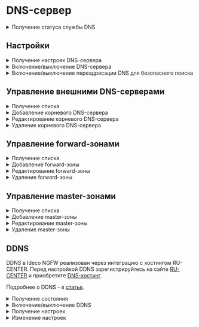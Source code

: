 # DNS-сервер

<details>
<summary>Получение статуса службы DNS</summary>

```
GET /dns/status
```

**Ответ на успешный запрос:**

```
[
  {
    "name": "string",
    "status": "active" | "activating" | "deactivating" | "failed" | "inactive" | "reloading",
    "msg": ["string"]
  },
  ...
]
```

* `name` - название службы;
* `status` - состояние службы;
* `msg` - список ошибок. Может быть пустым.

</details>

## Настройки

<details>
<summary>Получение настроек DNS-сервера</summary>

```
GET /dns/settings
```

**Ответ на успешный запрос:**

```
{
	"intercept_enabled": boolean (перехватывать DNS запросы на серверы в интернет)
}
```

</details>

<details>
<summary>Включение/выключение DNS-сервера</summary>

```
PUT /dns/settings
```

**Json-тело запроса:**

```
{
    "intercept_enabled": boolean
}
```

Ответ: 200 ОК

</details>

<details>
<summary>Включение/выключение переадресации DNS для безопасного поиска</summary>

### Получение настроек:

```
GET /dns/safesearch
```

Ответ на успешный запрос:

```
{
	"enabled": boolean (переадресовывать DNS-запросы на безопасные домены поиска Google, Yandex, YouTube, Bing, DuckDuckGo, Qwant и Pixabay)
}
```

### Изменение настроек:

```
PUT /dns/safesearch
```

**Json-тело запроса:**

```
{
    "enabled": boolean
}
```

Ответ: 200 ОК

</details>

## Управление внешними DNS-серверами

<details>
<summary>Получение списка</summary>

```
GET /dns/zones/root
```

**Ответ на успешный запрос:**

```
[
    {
    "id": "string",
    "enabled": boolean,
    "type": "ip" | "interface",
    "object": "string",
    "comment": "string"
},
...
]
```

* `id` - идентификатор объекта;
* `enabled` - элемент включен/выключен;
* `type` - принимает два значения:
  * `"ip"` - IP-адрес DNS-сервера, заданного вручную;
  * `"interface"` - ID алиаса подключения к провайдеру (DNS-серверы, выданные подключению). Тип алиаса - `isp`;
* `object` - сам объект - IP адрес, если тип `"ip"`, или ID алиаса подключения к провайдеру, если тип `"interface"`;
* `comment` - комментарий, может быть пустым, максимум 256 символов.

</details>

<details>
<summary>Добавление корневого DNS-сервера</summary>

```
POST /dns/zones/root
```

**Json-тело запроса:** 

```
{
    "enabled": boolean,
    "type": "ip" | "interface",
    "object": "string",
    "comment": "string"
}
```

**Ответ на успешный запрос:**

```
{
    "id": "string"
}
```

</details>

<details>
<summary>Редактирование корневого DNS-сервера</summary>

```
PATCH /dns/zones/root/<id записи>
```

**Json-тело запроса (все или некоторые поля):** 

```
{
    "enabled": boolean,
    "type": "ip" | "interface",
    "object": "string",
    "comment": "string"
}
```

Ответ: 200 ОК

</details>

<details>
<summary>Удаление корневого DNS-сервера</summary>

```
DELETE /dns/zones/root/<id записи>
```

Ответ: 200 ОК

</details>

## Управление forward-зонами

<details>
<summary>Получение списка</summary>

```
GET /dns/zones/forward
```

**Ответ на успешный запрос:**

```
[
    {
    "id": "string",
    "name": "string",
    "enabled": boolean,
    "servers": ["string"],
    "comment": "string",
},
    ...
]
```

* `id` - идентификатор объекта;
* `name` - название зоны;
* `enabled` - зона включена/выключена;
* `servers` - список IP-адресов DNS-серверов, заданных вручную;
* `comment` - комментарий, может быть пустым, максимум 256 символов.

</details>

<details>
<summary>Добавление forward-зоны</summary>

```
POST /dns/zones/forward
```

**Json-тело запроса:**

```
{
    "name": "string",
    "enabled": boolean,
    "servers": ["string"],
    "comment": "string"
}
```

**Ответ на успешный запрос:**

```
{
    "id": "string"
}
```

</details>

<details>
<summary>Редактирование forward-зоны</summary>

```
PATCH /dns/zones/forward/<id forward-зоны>
```

**Json-тело запроса (все или некоторые поля):** 

```
{
    "name": "string",
    "enabled": boolean,
    "servers": ["string"],
    "comment": "string"
}
```

Ответ: 200 ОК

</details>

<details>
<summary>Удаление forward-зоны</summary>

```
DELETE /dns/zones/forward/<id forward-зоны>
```

Ответ: 200 ОК

</details>

## Управление master-зонами

<details>
<summary>Получение списка</summary>

```
GET /dns/zones/master
```

**Ответ на успешный запрос:**

```
[
    {
    "id": "string",
    "name": "string",
    "enabled": boolean,
    "config": "string",
    "comment": "string",
},
    ...
]
```

* `id` - идентификатор объекта;
* `name` - уникальное название зоны, имеет вид домена example.com;
* `enabled` - зона включена/выключена;
* `config` - текст с параметрами зоны, не может быть пустым. Максимум 10000 символов;
* `comment` - комментарий, может быть пустым, максимум 256 символов.

Подробнее о формате записей для настройки master-зоны - в статье [Master-зоны](/settings/services/dns/master-zon.md).

</details>

<details>
<summary>Добавление master-зоны</summary>

```
POST /dns/zones/master
```

**Json-тело запроса:** 

```
{
    "name": "string",
    "enabled": boolean,
    "config": "string",
    "comment": "string",
}
```

**Ответ на успешный запрос:**

```
{
    "id": "string"
}
```

</details>

<details>
<summary>Редактирование master-зоны</summary>

```
PATCH /dns/zones/master/<id master-зоны>
```

**Json-тело запроса (все или некоторые поля):** 

```
{
    "name": "string",
    "enabled": boolean,
    "config": "string",
    "comment": "string",
}
```

Ответ: 200 ОК

</details>

<details>
<summary>Удаление master-зоны</summary>

```
DELETE /dns/zones/master/<id master-зоны>
```

Ответ: 200 ОК

</details>

## DDNS

DDNS в Ideco NGFW реализован через интеграцию с хостингом RU-CENTER. Перед настройкой DDNS зарегистрируйтесь на сайте [RU-CENTER](https://www.nic.ru/) и приобретите [DNS-хостинг](https://www.nic.ru/catalog/for-domain-use/dns-hosting/).

Подробнее о DDNS - в [статье](/settings/services/dns/ddns.md).

<details>
<summary>Получение состояния</summary>

```
GET /dns/ddns/state
```

**Ответ на успешный запрос:**

```
{
    "enabled": false
}
```

</details>

<details>
<summary>Включение/выключение DDNS</summary>

```
PUT /dns/ddns/state
```

**Json-тело запроса:**

```
{
    "enabled": false
}
```

Ответ: 200 ОК

</details>

<details>
<summary>Получение настроек</summary>

```
GET /dns/ddns
```

**Ответ на успешный запрос:**

```
{
    "domain": "string",
    "service_login": "string",
    "service_password": "string"
}
```

* `"domain"` - Домен, который администратор хочет видеть в адресной строке. Формат: `domain.com` (без `https://` и `www`);
* `"service_login"` - логин для доступа к API сервиса DDNS;
* `"service_password"` - пароль для доступа к API сервиса DDNS, длина - до 42 символов.

</details>

<details>
<summary>Изменение настроек</summary>

```
PUT /dns/ddns
```

**Json-тело запроса:**

```
{
    "domain": "string",
    "service_login": "string",
    "service_password": "string"
}
```

Ответ: 200 ОК

</details>